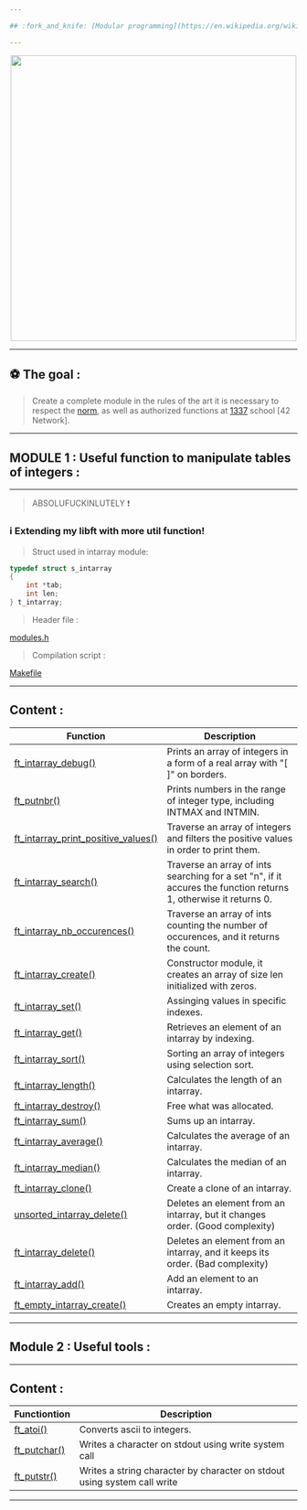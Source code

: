 ```yaml
---

## :fork_and_knife: [Modular programming](https://en.wikipedia.org/wiki/Modular_programming), beyond the Spaghetti mess :heavy_exclamation_mark:

---
```


</p>
<p align="center">
<img src="https://media2.giphy.com/media/l3vRf3QDkiCiNjXGM/giphy.gif?cid=790b761176ff3f599e97eecd1509a17c289bdf79c0ba4437&rid=giphy.gif&ct=g" width="500">
<p/>

---

## :soccer: The goal :

> Create a complete module in the rules of the art it is necessary to respect the [norm](https://github.com/ablaamim/Libft-Extended/blob/master/srcs/en.norm.pdf), 
as well as authorized functions at [1337](https://1337.ma/en/) school [42 Network].

---

## MODULE 1 : Useful function to manipulate tables of integers :

---

> ABSOLUFUCKINLUTELY :heavy_exclamation_mark:

### :information_source: Extending my libft with more util function!

> Struct used in intarray module:
```c
typedef struct s_intarray
{
	int	*tab;
	int	len;
} t_intarray;
```

> Header file :

 [modules.h](https://github.com/ablaamim/Libft_extended/blob/master/modules/modules.h)

> Compilation script :

 [Makefile](https://github.com/ablaamim/Libft_extended/blob/master/modules/Makefile)

---

## Content :

|Function | Description |
|---      |--- |
| [ft_intarray_debug()](https://github.com/ablaamim/Libft_extended/blob/master/modules/ft_intarray_debug.c) | Prints an array of integers in a form of a real array with "[ ]" on borders. |
| [ft_putnbr()](https://github.com/ablaamim/Libft_extended/blob/master/modules/ft_putnbr.c) | Prints numbers in the range of integer type, including INTMAX and INTMIN. |
| [ft_intarray_print_positive_values()](https://github.com/ablaamim/Libft_extended/blob/master/modules/ft_intarray_print_positive_values.c) | Traverse an array of integers and filters the positive values in order to print them. |
| [ft_intarray_search()](https://github.com/ablaamim/Libft_extended/blob/master/modules/ft_intarray_search.c)| Traverse an array of ints searching for a set "n", if it accures the function returns 1, otherwise it returns 0. |
| [ft_intarray_nb_occurences()](https://github.com/ablaamim/Libft-Extended/blob/master/modules/ft_intarray_nb_occurences.c) | Traverse an array of ints counting the number of occurences, and it returns the count. |
| [ft_intarray_create()](https://github.com/ablaamim/Libft-Extended/blob/master/modules/ft_intarray_create.c) | Constructor module, it creates an array of size len initialized with zeros. |
| [ft_intarray_set()](https://github.com/ablaamim/Libft-Extended/blob/master/modules/ft_intarray_set.c) | Assinging values in specific indexes. |
| [ft_intarray_get()](https://github.com/ablaamim/Libft-Extended/blob/master/modules/ft_intarray_get.c) | Retrieves an element of an intarray by indexing. |
| [ft_intarray_sort()](https://github.com/ablaamim/Libft-Extended/blob/master/modules/ft_intarray_sort.c) | Sorting an array of integers using selection sort. |
| [ft_intarray_length()](https://github.com/ablaamim/Libft-Extended/blob/master/modules/ft_intarray_length.c) | Calculates the length of an intarray. |
| [ft_intarray_destroy()](https://github.com/ablaamim/Libft-Extended/blob/master/modules/ft_intarray_destroy.c) | Free what was allocated. |
| [ft_intarray_sum()](https://github.com/ablaamim/Libft-Extended/blob/master/modules/ft_intarray_sum.c) | Sums up an intarray. |
| [ft_intarray_average()](https://github.com/ablaamim/Libft-Extended/blob/master/modules/ft_intarray_average.c)| Calculates the average of an intarray. |
| [ft_intarray_median()](https://github.com/ablaamim/Libft-Extended/blob/master/modules/ft_intarray_median.c) | Calculates the median of an intarray. |
| [ft_intarray_clone()](https://github.com/ablaamim/Libft-Extended/blob/master/modules/ft_intarray_clone.c)| Create a clone of an intarray. |
| [unsorted_intarray_delete()](https://github.com/ablaamim/Libft-Extended/blob/master/modules/UNSORTED_intarray_delete.c)| Deletes an element from an intarray, but it changes order. (Good complexity) |
| [ft_intarray_delete()](https://github.com/ablaamim/Libft-Extended/blob/master/modules/ft_intarray_delete.c)| Deletes an element from an intarray, and it keeps its order. (Bad complexity) |
|[ft_intarray_add()](https://github.com/ablaamim/Libft-Extended/blob/master/modules/ft_intarray_add.c)| Add an element to an intarray. |
|[ft_empty_intarray_create()](https://github.com/ablaamim/Libft_extended/blob/master/modules/ft_empty_intarray_create.c) | Creates an empty intarray. |

---

## Module 2 : Useful tools :

---

## Content :

| Functiontion | Description |
|--- |--- |
| [ft_atoi()]() | Converts ascii to integers. |
| [ft_putchar()]() | Writes a character on stdout using write system call |
| [ft_putstr()]() | Writes a string character by character on stdout using system call write |

---
